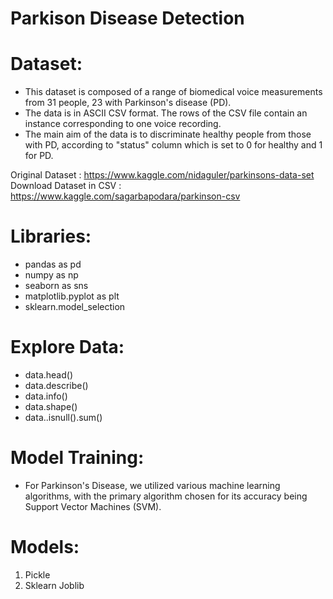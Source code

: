 # Parkison Disease Detection 
# Dataset:
 - This dataset is composed of a range of biomedical voice measurements from 31 people, 23 with Parkinson's disease (PD).
 - The data is in ASCII CSV format. The rows of the CSV file contain an instance corresponding to one voice recording.
 -  The main aim of the data is to discriminate healthy people from those with PD, according to "status" column which is set to 0 for healthy and 1 for PD.

Original Dataset : https://www.kaggle.com/nidaguler/parkinsons-data-set
Download Dataset in CSV : https://www.kaggle.com/sagarbapodara/parkinson-csv

# Libraries:
 - pandas as pd
 - numpy as np
 - seaborn as sns
 - matplotlib.pyplot as plt
 - sklearn.model_selection

# Explore Data: 
- data.head()
- data.describe()
- data.info()
- data.shape()
- data..isnull().sum()

# Model Training:
 - For Parkinson's Disease, we utilized various machine learning algorithms, with the primary algorithm chosen for its accuracy being Support Vector Machines (SVM).

# Models:
   1. Pickle
   2. Sklearn Joblib
